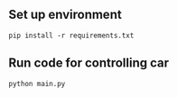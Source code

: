 ## Set up environment
````
pip install -r requirements.txt
````
## Run code for controlling car
````
python main.py
````